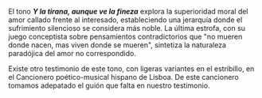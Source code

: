 El tono ***Y la tirana, aunque ve la fineza*** explora la superioridad moral del amor callado frente al interesado, estableciendo una jerarquía donde el sufrimiento silencioso se considera más noble. La última estrofa, con su juego conceptista sobre pensamientos contradictorios que "no mueren donde nacen, mas viven donde se mueren", sintetiza la naturaleza paradójica del amor no correspondido.

Existe otro testimonio de este tono, con ligeras variantes en el estribillo, en el Cancionero poético-musical hispano de Lisboa. De este cancionero tomamos adepatado el guión que falta en nuestro testimonio.